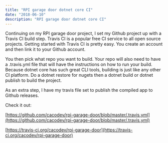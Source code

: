 ```yaml
---
title: "RPI garage door dotnet core CI"
date: "2018-06-10"
description: "RPI garage door dotnet core CI"
---
```


Continuing on my RPI garage door project, I set my Github project up with a Travis CI build step. Travis CI is a popular free CI service to all open source projects. Getting started with Travis CI is pretty easy. You create an account and then link it to your Github account.

You then pick what repo you want to build. Your repo will also need to have a .travis.yml file that will have the instructions on how to run your build. Because dotnet core has such great CLI tools, building is just like any other CI platform. Do a dotnet restore for nugets then a dotnet build or dotnet publish to build the project.

As an extra step, I have my travis file set to publish the compiled app to Github releases.

Check it out:

[https://github.com/cacodev/rpi-garage-door/blob/master/.travis.yml](https://github.com/cacodev/rpi-garage-door/blob/master/.travis.yml)

[https://travis-ci.org/cacodev/rpi-garage-door](https://travis-ci.org/cacodev/rpi-garage-door)


